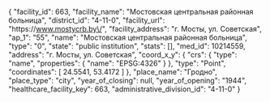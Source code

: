 {
    "facility_id": 663,
    "facility_name": "Мостовская центральная районная больница",
    "district_id": "4-11-0",
    "facility_url": "https:\/\/www.mostycrb.by\/",
    "facility_address": "г. Мосты, ул. Советская",
    "ap_1": "55",
    "name": "Мостовская центральная районная больница",
    "type": "0",
    "state": "public institution",
    "stats": [],
    "med_id": 10214559,
    "address": "г. Мосты, ул. Советская",
    "coord_x_y": {
        "crs": {
            "type": "name",
            "properties": {
                "name": "EPSG:4326"
            }
        },
        "type": "Point",
        "coordinates": [
            24.5541,
            53.4172
        ]
    },
    "place_name": "Гродно",
    "place_type": "city",
    "year_of_closing": null,
    "year_of_opening": "1944",
    "healthcare_facility_key": 663,
    "administrative_division_id": "4-11-0"
}